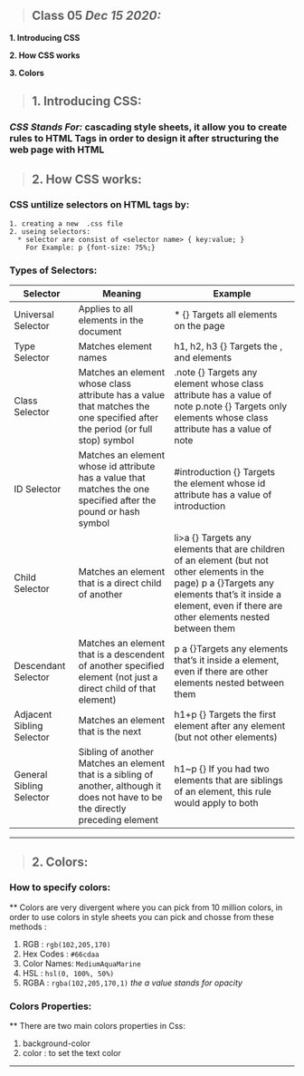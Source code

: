 
> ## Class 05  *Dec 15 2020:*

__1. Introducing CSS__

__2. How CSS works__

__3. Colors__

> ## 1. Introducing CSS:
  ### ***CSS Stands For:*** cascading style sheets, it allow you to create rules to HTML Tags in order to design it after structuring the web page with HTML 
  

> ## 2. How CSS works:
  ### CSS untilize selectors on HTML tags by:
    1. creating a new  .css file 
    2. useing selectors:
      * selector are consist of <selector name> { key:value; }
        For Example: p {font-size: 75%;}
          
 ### Types of Selectors: 
| **Selector**                  | **Meaning**                                                                                                                            |  **Example** 
|---------------------------|------------------------------------------------------------------------------------------------------------------------------------|----------------------------------------------------------------------------------------------------------------------------------------------------------------------------------------------------------------|
| Universal Selector        | Applies to all elements in the document                                                                                            | * {} Targets all elements on the page                                                                                                                                                                          |           
| Type Selector             | Matches element names                                                                                                              | h1, h2, h3 {} Targets the , and elements                                                                                                                                                                       |
| Class Selector            | Matches an element whose class attribute has a value that matches the one specified after the period (or full stop) symbol         | .note {} Targets any element whose class attribute has a value of note p.note {} Targets only elements whose class attribute has a value of note                                                               |
| ID Selector               | Matches an element whose id attribute has a value that matches the one specified after the pound or hash symbol                    | #introduction {} Targets the element whose id attribute has a value of introduction                                                                                                                            |
| Child Selector            | Matches an element that is a direct child of another                                                                               | li>a {} Targets any elements that are children of an element (but not other elements in the page) p a {}Targets any  elements that’s it inside a element, even if there are other elements nested between them |
| Descendant Selector       | Matches an element that is a descendent of another specified element (not just a direct child of that element)                     | p a {}Targets any elements that’s it inside a element, even if there are other elements nested between them                                                                                                    |
| Adjacent Sibling Selector | Matches an element that is the next                                                                                                | h1+p {} Targets the first element after any element (but not other elements)                                                                                                                                   |
| General Sibling Selector  | Sibling of another Matches an element that is a sibling of another, although it does not have to be the directly preceding element | h1~p {} If you had two elements that are siblings of an element, this rule would apply to both                                                                                                                 |


---


> ## 2. Colors:

### How to specify colors: 
  ** Colors are very divergent where you can pick from 10 million colors, in order to use colors in style sheets you can pick and chosse from these methods :
  1. RGB  : `rgb(102,205,170)`
  2. Hex Codes  : `#66cdaa`
  3. Color Names: `MediumAquaMarine`
  4. HSL        :  `hsl(0, 100%, 50%)`
  5. RGBA : `rgba(102,205,170,1)` *the a value stands for opacity*
  
### Colors Properties:
  ** There are two main colors properties in Css:
  
  1. background-color
  2. color : to set the text color 
 


---
